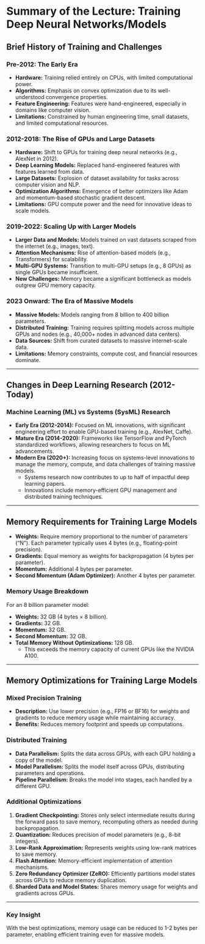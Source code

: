 # Summary of the Lecture: Training Deep Neural Networks/Models

## Brief History of Training and Challenges

### Pre-2012: The Early Era
- **Hardware:** Training relied entirely on CPUs, with limited computational power.
- **Algorithms:** Emphasis on convex optimization due to its well-understood convergence properties.
- **Feature Engineering:** Features were hand-engineered, especially in domains like computer vision.
- **Limitations:** Constrained by human engineering time, small datasets, and limited computational resources.

### 2012-2018: The Rise of GPUs and Large Datasets
- **Hardware:** Shift to GPUs for training deep neural networks (e.g., AlexNet in 2012).
- **Deep Learning Models:** Replaced hand-engineered features with features learned from data.
- **Large Datasets:** Explosion of dataset availability for tasks across computer vision and NLP.
- **Optimization Algorithms:** Emergence of better optimizers like Adam and momentum-based stochastic gradient descent.
- **Limitations:** GPU compute power and the need for innovative ideas to scale models.

### 2019-2022: Scaling Up with Larger Models
- **Larger Data and Models:** Models trained on vast datasets scraped from the internet (e.g., images, text).
- **Attention Mechanisms:** Rise of attention-based models (e.g., Transformers) for scalability.
- **Multi-GPU Systems:** Transition to multi-GPU setups (e.g., 8 GPUs) as single GPUs became insufficient.
- **New Challenges:** Memory became a significant bottleneck as models outgrew GPU memory capacity.

### 2023 Onward: The Era of Massive Models
- **Massive Models:** Models ranging from 8 billion to 400 billion parameters.
- **Distributed Training:** Training requires splitting models across multiple GPUs and nodes (e.g., 40,000+ nodes in advanced data centers).
- **Data Sources:** Shift from curated datasets to massive internet-scale data.
- **Limitations:** Memory constraints, compute cost, and financial resources dominate.

---

## Changes in Deep Learning Research (2012-Today)

### Machine Learning (ML) vs Systems (SysML) Research
- **Early Era (2012-2014):** Focused on ML innovations, with significant engineering effort to enable GPU-based training (e.g., AlexNet, Caffe).
- **Mature Era (2014-2020):** Frameworks like TensorFlow and PyTorch standardized workflows, allowing researchers to focus on ML advancements.
- **Modern Era (2020+):** Increasing focus on systems-level innovations to manage the memory, compute, and data challenges of training massive models.
  - Systems research now contributes to up to half of impactful deep learning papers.
  - Innovations include memory-efficient GPU management and distributed training techniques.

---

## Memory Requirements for Training Large Models
- **Weights:** Require memory proportional to the number of parameters (“N”). Each parameter typically uses 4 bytes (e.g., floating-point precision).
- **Gradients:** Equal memory as weights for backpropagation (4 bytes per parameter).
- **Momentum:** Additional 4 bytes per parameter.
- **Second Momentum (Adam Optimizer):** Another 4 bytes per parameter.

### Memory Usage Breakdown
For an 8 billion parameter model:
- **Weights:** 32 GB (4 bytes × 8 billion).
- **Gradients:** 32 GB.
- **Momentum:** 32 GB.
- **Second Momentum:** 32 GB.
- **Total Memory Without Optimizations:** 128 GB.
  - This exceeds the memory capacity of current GPUs like the NVIDIA A100.

---

## Memory Optimizations for Training Large Models

### Mixed Precision Training
- **Description:** Use lower precision (e.g., FP16 or BF16) for weights and gradients to reduce memory usage while maintaining accuracy.
- **Benefits:** Reduces memory footprint and speeds up computations.

### Distributed Training
- **Data Parallelism:** Splits the data across GPUs, with each GPU holding a copy of the model.
- **Model Parallelism:** Splits the model itself across GPUs, distributing parameters and operations.
- **Pipeline Parallelism:** Breaks the model into stages, each handled by a different GPU.

### Additional Optimizations
1. **Gradient Checkpointing:** Stores only select intermediate results during the forward pass to save memory, recomputing others as needed during backpropagation.
2. **Quantization:** Reduces precision of model parameters (e.g., 8-bit integers).
3. **Low-Rank Approximation:** Represents weights using low-rank matrices to save memory.
4. **Flash Attention:** Memory-efficient implementation of attention mechanisms.
5. **Zero Redundancy Optimizer (ZeRO):** Efficiently partitions model states across GPUs to reduce memory duplication.
6. **Sharded Data and Model States:** Shares memory usage for weights and gradients across GPUs.

---

### Key Insight
With the best optimizations, memory usage can be reduced to 1-2 bytes per parameter, enabling efficient training even for massive models.

